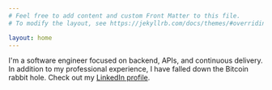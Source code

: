 ```yaml
---
# Feel free to add content and custom Front Matter to this file.
# To modify the layout, see https://jekyllrb.com/docs/themes/#overriding-theme-defaults

layout: home
---
```


I'm a software engineer focused on backend, APIs, and continuous delivery. In addition to my professional experience, I have falled down the Bitcoin rabbit hole. Check out my [LinkedIn profile](https://www.linkedin.com/in/samueldjones/).

